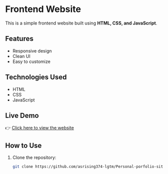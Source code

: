 # Frontend Website

This is a simple frontend website built using **HTML, CSS, and JavaScript**.

## Features
- Responsive design
- Clean UI
- Easy to customize

## Technologies Used
- HTML
- CSS
- JavaScript

## Live Demo
👉 [Click here to view the website](https://github.com/asrising374-lgtm/Personal-porfolio-site.git)

## How to Use
1. Clone the repository:
   ```bash
   git clone https://github.com/asrising374-lgtm/Personal-porfolio-site.git
